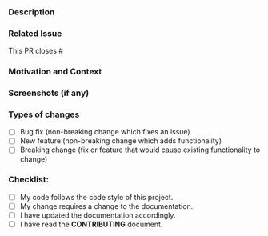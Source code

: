 <!-- ⚠️⚠️ Do Not Delete These Comments. ⚠️⚠️ -->
<!-- Please read these comments/instructions carefully and do accordingly  -->
<!-- Read our contributing document : https://github.com/riyosha/cookerooni/blob/master/.github/CONTRIBUTING.md -->
<!-- Read our Rules of Conduct: https://github.com/riyosha/cookerooni/blob/master/.github/CODE_OF_CONDUCT.md -->
<!--- Provide a general summary of your changes in the Title above -->

### Description

<!--- Describe your changes in detail -->

### Related Issue

<!--- This project only accepts pull requests related to open issues -->
<!--- If suggesting a new feature or change, please discuss it in an issue first -->
<!--- If fixing a bug, there should be an issue describing it with steps to reproduce -->
<!--- Please link to the issue here (Enter the issue number): -->

This PR closes #

### Motivation and Context

<!--- Why is this change required? What problem does it solve? -->

### Screenshots (if any)

### Types of changes

<!--- What types of changes does your code introduce? Put an `x` in all the boxes that apply: -->

-   [ ] Bug fix (non-breaking change which fixes an issue)
-   [ ] New feature (non-breaking change which adds functionality)
-   [ ] Breaking change (fix or feature that would cause existing functionality to change)

### Checklist:

<!--- Go over all the following points, and put an `x` in all the boxes that apply. -->
<!--- If you're unsure about any of these, don't hesitate to ask. We're here to help! -->

-   [ ] My code follows the code style of this project.
-   [ ] My change requires a change to the documentation.
-   [ ] I have updated the documentation accordingly.
-   [ ] I have read the **CONTRIBUTING** document.

<!-- Before submitting, click on the preview tab to check your work so far-->
